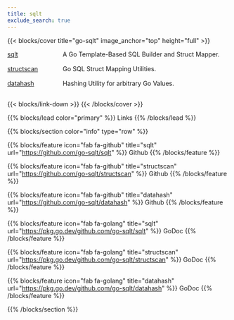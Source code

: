 ```yaml
---
title: sqlt
exclude_search: true
---
```


{{< blocks/cover title="go-sqlt" image_anchor="top" height="full" >}}

<div style="text-align: left; width: auto; display: inline-block;">
<div style="display: flex; align-items: flex-start; margin-bottom: 1rem;">
  <a class="btn btn-md btn-primary" href="sqlt/" style="width: 110px; margin-right: 1rem;">sqlt</a>
  <span>A Go Template-Based SQL Builder and Struct Mapper.</span>
</div>

<div style="display: flex; align-items: flex-start; margin-bottom: 1rem;">
  <a class="btn btn-md btn-primary" href="structscan/" style="width: 110px; margin-right: 1rem;">structscan</a>
  <span>Go SQL Struct Mapping Utilities.</span>
</div>

<div style="display: flex; align-items: flex-start; margin-bottom: 1rem;">
  <a class="btn btn-md btn-primary" href="datahash/" style="width: 110px; margin-right: 1rem;">datahash</a>
  <span>Hashing Utility for arbitrary Go Values.</span>
</div>
</div>

{{< blocks/link-down >}}
{{< /blocks/cover >}}

{{% blocks/lead color="primary" %}}
Links
{{% /blocks/lead %}}

{{% blocks/section color="info" type="row" %}}

{{% blocks/feature icon="fab fa-github" title="sqlt"
    url="https://github.com/go-sqlt/sqlt" %}}
Github
{{% /blocks/feature %}}

{{% blocks/feature icon="fab fa-github" title="structscan"
    url="https://github.com/go-sqlt/structscan" %}}
Github
{{% /blocks/feature %}}

{{% blocks/feature icon="fab fa-github" title="datahash"
    url="https://github.com/go-sqlt/datahash" %}}
Github
{{% /blocks/feature %}}

{{% blocks/feature icon="fab fa-golang" title="sqlt"
    url="https://pkg.go.dev/github.com/go-sqlt/sqlt" %}}
GoDoc
{{% /blocks/feature %}}

{{% blocks/feature icon="fab fa-golang" title="structscan"
    url="https://pkg.go.dev/github.com/go-sqlt/structscan" %}}
GoDoc
{{% /blocks/feature %}}

{{% blocks/feature icon="fab fa-golang" title="datahash"
    url="https://pkg.go.dev/github.com/go-sqlt/datahash" %}}
GoDoc
{{% /blocks/feature %}}

{{% /blocks/section %}}
